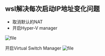 ## wsl解决每次启动IP地址变化问题

- 取消默认的NAT
- 开启Hyper-V manager



![file](https://gxhao.aiursoft.cn/image/img-c84ba9ee-a0b4-41b5-875d-38235d264a82.png)

开启Virtual Switch Manager
![file](https://gxhao.aiursoft.cn/image/img-116c73f7-06bb-496f-a726-5d180289a1fb.png)